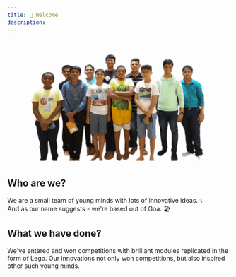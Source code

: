 ```yaml
---
title: 🙏 Welcome
description: 
---
```

![alt text](images/social/LOGO.gif)

## Who are we? 
We are a small team of young minds with lots of innovative ideas. 💡
<br>
And as our name suggests - we're based out of Goa. 🏖️

## What we have done?
We've entered and won competitions with brilliant modules replicated in the form of Lego. Our innovations not only won competitions, but also inspired other such young minds.